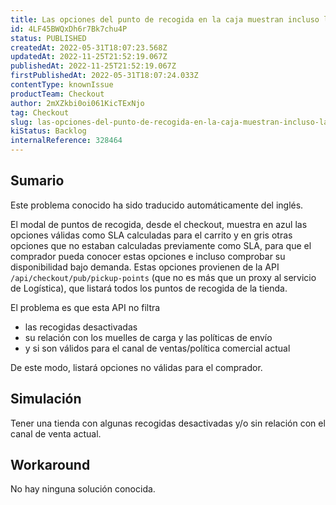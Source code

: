 ```yaml
---
title: Las opciones del punto de recogida en la caja muestran incluso las opciones inactivas o no válidas
id: 4LF45BWQxDh6r7Bk7chu4P
status: PUBLISHED
createdAt: 2022-05-31T18:07:23.568Z
updatedAt: 2022-11-25T21:52:19.067Z
publishedAt: 2022-11-25T21:52:19.067Z
firstPublishedAt: 2022-05-31T18:07:24.033Z
contentType: knownIssue
productTeam: Checkout
author: 2mXZkbi0oi061KicTExNjo
tag: Checkout
slug: las-opciones-del-punto-de-recogida-en-la-caja-muestran-incluso-las-opciones-inactivas-o-no-validas
kiStatus: Backlog
internalReference: 328464
---
```


## Sumario

<div class="alert alert-info">
  <p>Este problema conocido ha sido traducido automáticamente del inglés.</p>
</div>


El modal de puntos de recogida, desde el checkout, muestra en azul las opciones válidas como SLA calculadas para el carrito y en gris otras opciones que no estaban calculadas previamente como SLA, para que el comprador pueda conocer estas opciones e incluso comprobar su disponibilidad bajo demanda. Estas opciones provienen de la API `/api/checkout/pub/pickup-points` (que no es más que un proxy al servicio de Logística), que listará todos los puntos de recogida de la tienda.

El problema es que esta API no filtra
- las recogidas desactivadas
- su relación con los muelles de carga y las políticas de envío
- y si son válidos para el canal de ventas/política comercial actual

De este modo, listará opciones no válidas para el comprador.



## Simulación


Tener una tienda con algunas recogidas desactivadas y/o sin relación con el canal de venta actual.



## Workaround


No hay ninguna solución conocida.

